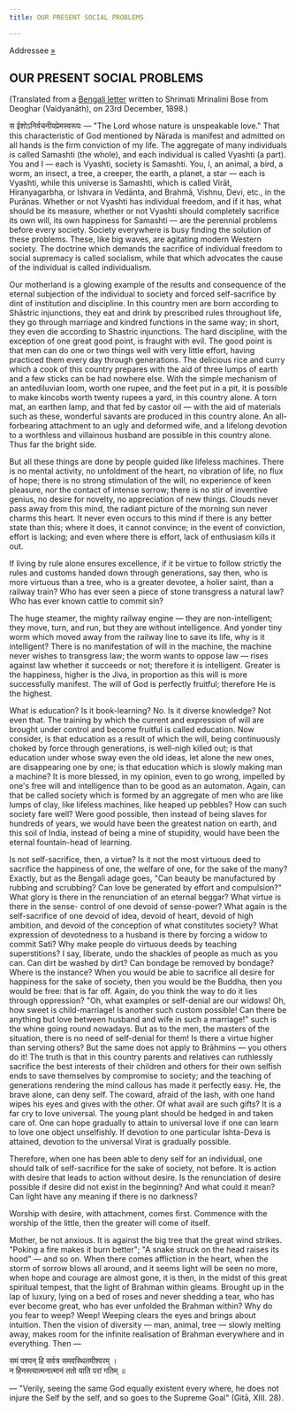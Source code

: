 ```yaml
---
title: OUR PRESENT SOCIAL PROBLEMS

---
```





  

  
   Addressee [»](../../volume_5/epistles_first_series/089_mother.htm)

## OUR PRESENT SOCIAL PROBLEMS

(Translated from a [Bengali letter](b8518e4trans_prose_social.pdf)
written to Shrimati Mrinalini Bose from Deoghar (Vaidyanāth), on 23rd
December, 1898.)

स ईशोऽनिर्वचनीयप्रेमस्वरूपः — "The Lord whose nature is unspeakable
love." That this characteristic of God mentioned by Nārada is manifest
and admitted on all hands is the firm conviction of my life. The
aggregate of many individuals is called Samashti (the whole), and each
individual is called Vyashti (a part). You and I — each is Vyashti,
society is Samashti. You, I, an animal, a bird, a worm, an insect, a
tree, a creeper, the earth, a planet, a star — each is Vyashti, while
this universe is Samashti, which is called Virāt, Hiranyagarbha, or
Ishvara in Vedānta, and Brahmā, Vishnu, Devi, etc., in the Purānas.
Whether or not Vyashti has individual freedom, and if it has, what
should be its measure, whether or not Vyashti should completely
sacrifice its own will, its own happiness for Samashti — are the
perennial problems before every society. Society everywhere is busy
finding the solution of these problems. These, like big waves, are
agitating modern Western society. The doctrine which demands the
sacrifice of individual freedom to social supremacy is called socialism,
while that which advocates the cause of the individual is called
individualism.

Our motherland is a glowing example of the results and consequence of
the eternal subjection of the individual to society and forced
self-sacrifice by dint of institution and discipline. In this country
men are born according to Shāstric injunctions, they eat and drink by
prescribed rules throughout life, they go through marriage and kindred
functions in the same way; in short, they even die according to Shastric
injunctions. The hard discipline, with the exception of one great good
point, is fraught with evil. The good point is that men can do one or
two things well with very little effort, having practiced them every day
through generations. The delicious rice and curry which a cook of this
country prepares with the aid of three lumps of earth and a few sticks
can be had nowhere else. With the simple mechanism of an antediluvian
loom, worth one rupee, and the feet put in a pit, it is possible to make
kincobs worth twenty rupees a yard, in this country alone. A torn mat,
an earthen lamp, and that fed by castor oil — with the aid of materials
such as these, wonderful savants are produced in this country alone. An
all-forbearing attachment to an ugly and deformed wife, and a lifelong
devotion to a worthless and villainous husband are possible in this
country alone. Thus far the bright side.

But all these things are done by people guided like lifeless machines.
There is no mental activity, no unfoldment of the heart, no vibration of
life, no flux of hope; there is no strong stimulation of the will, no
experience of keen pleasure, nor the contact of intense sorrow; there is
no stir of inventive genius, no desire for novelty, no appreciation of
new things. Clouds never pass away from this mind, the radiant picture
of the morning sun never charms this heart. It never even occurs to this
mind if there is any better state than this; where it does, it cannot
convince; in the event of conviction, effort is lacking; and even where
there is effort, lack of enthusiasm kills it out.

If living by rule alone ensures excellence, if it be virtue to follow
strictly the rules and customs handed down through generations, say
then, who is more virtuous than a tree, who is a greater devotee, a
holier saint, than a railway train? Who has ever seen a piece of stone
transgress a natural law? Who has ever known cattle to commit sin?

The huge steamer, the mighty railway engine — they are non-intelligent;
they move, turn, and run, but they are without intelligence. And yonder
tiny worm which moved away from the railway line to save its life, why
is it intelligent? There is no manifestation of will in the machine, the
machine never wishes to transgress law; the worm wants to oppose law —
rises against law whether it succeeds or not; therefore it is
intelligent. Greater is the happiness, higher is the Jiva, in proportion
as this will is more successfully manifest. The will of God is perfectly
fruitful; therefore He is the highest.

What is education? Is it book-learning? No. Is it diverse knowledge? Not
even that. The training by which the current and expression of will are
brought under control and become fruitful is called education. Now
consider, is that education as a result of which the will, being
continuously choked by force through generations, is well-nigh killed
out; is that education under whose sway even the old ideas, let alone
the new ones, are disappearing one by one; is that education which is
slowly making man a machine? It is more blessed, in my opinion, even to
go wrong, impelled by one's free will and intelligence than to be good
as an automaton. Again, can that be called society which is formed by an
aggregate of men who are like lumps of clay, like lifeless machines,
like heaped up pebbles? How can such society fare well? Were good
possible, then instead of being slaves for hundreds of years, we would
have been the greatest nation on earth, and this soil of India, instead
of being a mine of stupidity, would have been the eternal fountain-head
of learning.

Is not self-sacrifice, then, a virtue? Is it not the most virtuous deed
to sacrifice the happiness of one, the welfare of one, for the sake of
the many? Exactly, but as the Bengali adage goes, "Can beauty be
manufactured by rubbing and scrubbing? Can love be generated by effort
and compulsion?" What glory is there in the renunciation of an eternal
beggar? What virtue is there in the sense- control of one devoid of
sense-power? What again is the self-sacrifice of one devoid of idea,
devoid of heart, devoid of high ambition, and devoid of the conception
of what constitutes society? What expression of devotedness to a husband
is there by forcing a widow to commit Sati? Why make people do virtuous
deeds by teaching superstitions? I say, liberate, undo the shackles of
people as much as you can. Can dirt be washed by dirt? Can bondage be
removed by bondage? Where is the instance? When you would be able to
sacrifice all desire for happiness for the sake of society, then you
would be the Buddha, then you would be free: that is far off. Again, do
you think the way to do it lies through oppression? "Oh, what examples
or self-denial are our widows! Oh, how sweet is child-marriage! Is
another such custom possible! Can there be anything but love between
husband and wife in such a marriage!" such is the whine going round
nowadays. But as to the men, the masters of the situation, there is no
need of self-denial for them! Is there a virtue higher than serving
others? But the same does not apply to Brāhmins — you others do it! The
truth is that in this country parents and relatives can ruthlessly
sacrifice the best interests of their children and others for their own
selfish ends to save themselves by compromise to society; and the
teaching of generations rendering the mind callous has made it perfectly
easy. He, the brave alone, can deny self. The coward, afraid of the
lash, with one hand wipes his eyes and gives with the other. Of what
avail are such gifts? It is a far cry to love universal. The young plant
should be hedged in and taken care of. One can hope gradually to attain
to universal love if one can learn to love one object unselfishly. If
devotion to one particular Ishta-Deva is attained, devotion to the
universal Virat is gradually possible.

Therefore, when one has been able to deny self for an individual, one
should talk of self-sacrifice for the sake of society, not before. It is
action with desire that leads to action without desire. Is the
renunciation of desire possible if desire did not exist in the
beginning? And what could it mean? Can light have any meaning if there
is no darkness?

Worship with desire, with attachment, comes first. Commence with the
worship of the little, then the greater will come of itself.

Mother, be not anxious. It is against the big tree that the great wind
strikes. "Poking a fire makes it burn better"; "A snake struck on the
head raises its hood" — and so on. When there comes affliction in the
heart, when the storm of sorrow blows all around, and it seems light
will be seen no more, when hope and courage are almost gone, it is then,
in the midst of this great spiritual tempest, that the light of Brahman
within gleams. Brought up in the lap of luxury, lying on a bed of roses
and never shedding a tear, who has ever become great, who has ever
unfolded the Brahman within? Why do you fear to weep? Weep! Weeping
clears the eyes and brings about intuition. Then the vision of diversity
— man, animal, tree — slowly melting away, makes room for the infinite
realisation of Brahman everywhere and in everything. Then —

समं पश्यन् हि सर्वत्र समवस्थितमीश्वरम् ।  
न हिनस्त्यात्मनात्मानं ततो याति परां गतिम् ॥

— "Verily, seeing the same God equally existent every where, he does not
injure the Self by the self, and so goes to the Supreme Goal" (Gitā,
XIII. 28).


